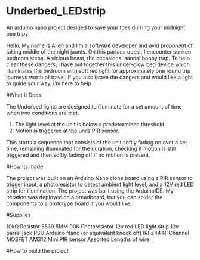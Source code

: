 # Underbed_LEDstrip
An arduino nano project desiged to save your toes durring your midnight pee trips

Hello, My name is Allen and I’m a software developer and avid proponent of taking middle of the night jaunts. On this parlous quest, I encounter sunken bedroom steps, A vicious beast, the occasional sandal booby trap. To help clear these dangers, I have put together this under-glow bed device which illuminates the bedroom with soft red light for approximately one round trip journeys worth of travel. If you also brave the dangers and would like a light to guide your way, I’m here to help

#What It Does

The Underbed lights are designed to illuminate for a set amount of time when two conditions are met.
1. The light level at the unit is below a predetermined threshold.
2. Motion is triggered at the units PIR sensor.

This starts a sequence that consists of the unit softly fading on over a set time, remaining illuminated for the duration, checking if motion is still triggered and then softly fading off if no motion is present.

#How its made

The project was built on an Arduino Nano clone board using a PIR sensor to trigger input, a photoresistor to detect ambient light level, and a 12V red LED strip for illumination. The project was built using the ArduinoIDE. My iteration was deployed on a breadboard, but you can solder the components to a prototype board if you would like. 

#Supplies

10kΩ Resistor
5539 5MM 90K Photoresistor
12v red LED light strip
12v barrel jack PSU
Arduino Nano (or equivalent knock off)
IRFZ44 N-Channel MOSFET
AM312 Mini PIR sensor
Assorted Lengths of wire

#How to biuld the project
